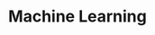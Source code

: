 ---
title: Machine Learning
description: Uncover posts on Machine Learning, highlighting algorithms, techniques, and applications.
summary: Delve into Machine Learning with posts that explore algorithms, practical implementations, and advanced techniques to enhance your data-driven projects.
icon: /images/ml.svg
hideMeta: true
---